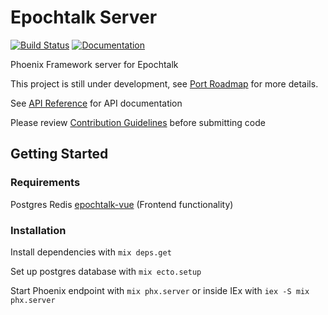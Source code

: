 # Epochtalk Server

[![Build Status](https://github.com/epochtalk/epochtalk_server/actions/workflows/main.yml/badge.svg)](https://github.com/epochtalk/epochtalk_server/actions)
[![Documentation](https://img.shields.io/badge/documentation-gray)](https://docs.epochtalk.org/api-reference.html)

Phoenix Framework server for Epochtalk

This project is still under development, see [Port Roadmap](/PortRoadmap.md) for more details.

See [API Reference](https://docs.epochtalk.org/api-reference.html) for API documentation

Please review [Contribution Guidelines](https://github.com/epochtalk/epochtalk_server/blob/main/CONTRIBUTIONS.md) before submitting code

## Getting Started

### Requirements

Postgres
Redis
[epochtalk-vue](https://github.com/epochtalk/epochtalk-vue) (Frontend functionality)

### Installation

Install dependencies with `mix deps.get`

Set up postgres database with `mix ecto.setup`

Start Phoenix endpoint with `mix phx.server` or inside IEx with `iex -S mix phx.server`
